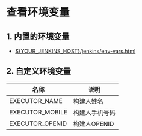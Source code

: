 # 查看环境变量

## 1. 内置的环境变量

- [${YOUR_JENKINS_HOST}/jenkins/env-vars.html](http://localhost:8080/jenkins/env-vars.html)

## 2. 自定义环境变量

| 名称              | 说明         |
|-----------------|------------|
| EXECUTOR_NAME   | 构建人姓名      |
| EXECUTOR_MOBILE | 构建人手机号码    |
| EXECUTOR_OPENID | 构建人OPENID  |